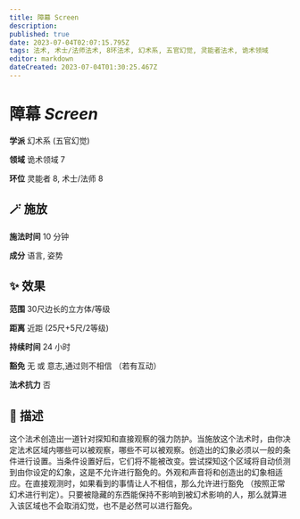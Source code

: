 ```yaml
---
title: 障幕 Screen
description: 
published: true
date: 2023-07-04T02:07:15.795Z
tags: 法术, 术士/法师法术, 8环法术, 幻术系, 五官幻觉, 灵能者法术, 诡术领域
editor: markdown
dateCreated: 2023-07-04T01:30:25.467Z
---
```


# **障幕** *Screen*

**学派** 幻术系 (五官幻觉) 

**领域** 诡术领域 7

**环位** 灵能者 8, 术士/法师 8

## 🪄 施放

**施法时间** 10 分钟

**成分** 语言, 姿势

## ✨ 效果  

**范围** 30尺边长的立方体/等级

**距离** 近距 (25尺+5尺/2等级)  

**持续时间** 24 小时 

**豁免** 无 或 意志,通过则不相信 （若有互动）

**法术抗力** 否

## 📖 描述

这个法术创造出一道针对探知和直接观察的强力防护。当施放这个法术时，由你决定法术区域内哪些可以被观察，哪些不可以被观察。创造出的幻象必须以一般的条件进行设置。当条件设置好后，它们将不能被改变。尝试探知这个区域将自动侦测到由你设定的幻象，这是不允许进行豁免的。外观和声音将和创造出的幻象相适应。在直接观测时，如果看到的事情让人不相信，那么允许进行豁免 （按照正常幻术进行判定）。只要被隐藏的东西能保持不影响到被幻术影响的人，那么就算进入该区域也不会取消幻觉，也不是必然可以进行豁免。
    